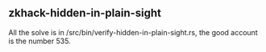 zkhack-hidden-in-plain-sight
-------------------

All the solve is in /src/bin/verify-hidden-in-plain-sight.rs, the good account is the number 535.